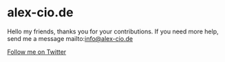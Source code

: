 # alex-cio.de

Hello my friends,
thanks you for your contributions.
If you need more help, send me a message mailto:info@alex-cio.de

[Follow me on Twitter](https://twitter.com/alexcio_)
